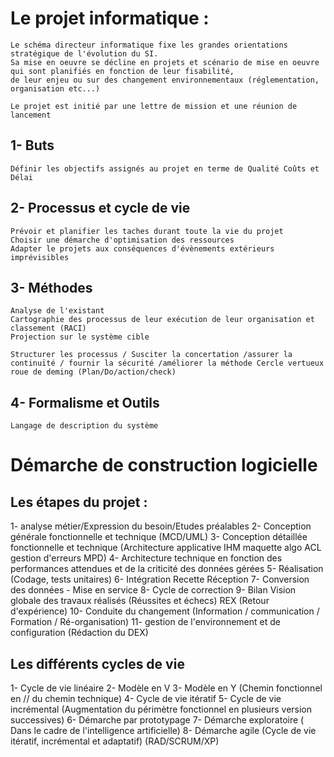 # Le projet informatique :
	Le schéma directeur informatique fixe les grandes orientations stratégique de l'évolution du SI.
	Sa mise en oeuvre se décline en projets et scénario de mise en oeuvre qui sont planifiés en fonction de leur fisabilité, 
	de leur enjeu ou sur des changement environnementaux (réglementation, organisation etc...)
	
	Le projet est initié par une lettre de mission et une réunion de lancement

## 1- Buts
	Définir les objectifs assignés au projet en terme de Qualité Coûts et Délai
	
## 2- Processus et cycle de vie
	Prévoir et planifier les taches durant toute la vie du projet
	Choisir une démarche d'optimisation des ressources
	Adapter le projets aux conséquences d'évènements extérieurs imprévisibles 

## 3- Méthodes
	Analyse de l'existant
	Cartographie des processus de leur exécution de leur organisation et classement (RACI)
	Projection sur le système cible
	
	Structurer les processus / Susciter la concertation /assurer la continuïté / fournir la sécurité /améliorer la méthode Cercle vertueux roue de deming (Plan/Do/action/check) 
	

## 4- Formalisme et Outils
	Langage de description du système

# Démarche de construction logicielle

## Les étapes du projet :
1- analyse métier/Expression du besoin/Etudes préalables
2- Conception générale fonctionnelle et technique (MCD/UML)
3- Conception détaillée fonctionnelle et technique (Architecture applicative IHM maquette algo ACL gestion d'erreurs MPD)
4- Architecture technique en fonction des performances attendues et de la criticité des données gérées
5- Réalisation (Codage, tests unitaires)
6- Intégration Recette Réception 
7- Conversion des données - Mise en service
8- Cycle de correction
9- Bilan Vision globale des travaux réalisés (Réussites et échecs) REX (Retour d'expérience)
10- Conduite du changement (Information / communication / Formation / Ré-organisation)
11- gestion de l'environnement et de configuration (Rédaction du DEX)

## Les différents cycles de vie
1- Cycle de vie linéaire
2- Modèle en V
3- Modèle en Y (Chemin fonctionnel en // du chemin technique)
4- Cycle de vie itératif
5- Cycle de vie incrémental (Augmentation du périmètre fonctionnel en plusieurs version successives)
6- Démarche par prototypage
7- Démarche exploratoire ( Dans le cadre de l'intelligence artificielle)
8- Démarche agile (Cycle de vie itératif, incrémental et adaptatif) (RAD/SCRUM/XP)
